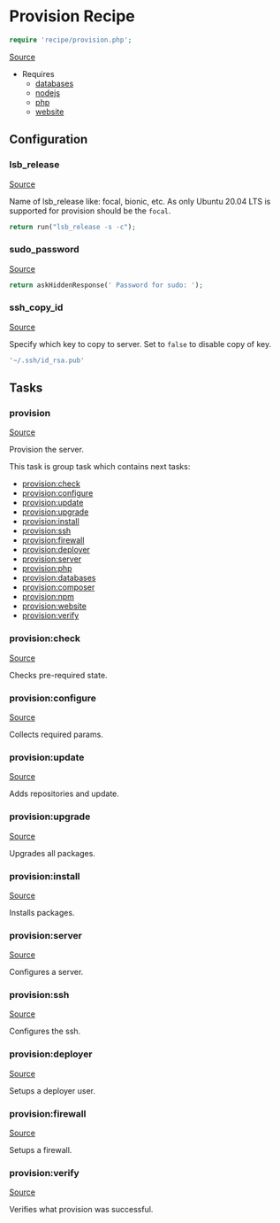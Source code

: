 <!-- DO NOT EDIT THIS FILE! -->
<!-- Instead edit recipe/provision.php -->
<!-- Then run bin/docgen -->

# Provision Recipe

```php
require 'recipe/provision.php';
```

[Source](/recipe/provision.php)

* Requires
  * [databases](/docs/recipe/provision/databases.md)
  * [nodejs](/docs/recipe/provision/nodejs.md)
  * [php](/docs/recipe/provision/php.md)
  * [website](/docs/recipe/provision/website.md)

## Configuration
### lsb_release
[Source](https://github.com/deployphp/deployer/blob/master/recipe/provision.php#L15)

Name of lsb_release like: focal, bionic, etc.
As only Ubuntu 20.04 LTS is supported for provision should be the `focal`.

```php title="Default value"
return run("lsb_release -s -c");
```


### sudo_password
[Source](https://github.com/deployphp/deployer/blob/master/recipe/provision.php#L216)



```php title="Default value"
return askHiddenResponse(' Password for sudo: ');
```


### ssh_copy_id
[Source](https://github.com/deployphp/deployer/blob/master/recipe/provision.php#L222)

Specify which key to copy to server.
Set to `false` to disable copy of key.

```php title="Default value"
'~/.ssh/id_rsa.pub'
```



## Tasks

### provision
[Source](https://github.com/deployphp/deployer/blob/master/recipe/provision.php#L20)

Provision the server.




This task is group task which contains next tasks:
* [provision:check](/docs/recipe/provision.md#provisioncheck)
* [provision:configure](/docs/recipe/provision.md#provisionconfigure)
* [provision:update](/docs/recipe/provision.md#provisionupdate)
* [provision:upgrade](/docs/recipe/provision.md#provisionupgrade)
* [provision:install](/docs/recipe/provision.md#provisioninstall)
* [provision:ssh](/docs/recipe/provision.md#provisionssh)
* [provision:firewall](/docs/recipe/provision.md#provisionfirewall)
* [provision:deployer](/docs/recipe/provision.md#provisiondeployer)
* [provision:server](/docs/recipe/provision.md#provisionserver)
* [provision:php](/docs/recipe/provision/php.md#provisionphp)
* [provision:databases](/docs/recipe/provision/databases.md#provisiondatabases)
* [provision:composer](/docs/recipe/provision/php.md#provisioncomposer)
* [provision:npm](/docs/recipe/provision/nodejs.md#provisionnpm)
* [provision:website](/docs/recipe/provision/website.md#provisionwebsite)
* [provision:verify](/docs/recipe/provision.md#provisionverify)


### provision:check
[Source](https://github.com/deployphp/deployer/blob/master/recipe/provision.php#L39)

Checks pre-required state.




### provision:configure
[Source](https://github.com/deployphp/deployer/blob/master/recipe/provision.php#L59)

Collects required params.




### provision:update
[Source](https://github.com/deployphp/deployer/blob/master/recipe/provision.php#L82)

Adds repositories and update.




### provision:upgrade
[Source](https://github.com/deployphp/deployer/blob/master/recipe/provision.php#L104)

Upgrades all packages.




### provision:install
[Source](https://github.com/deployphp/deployer/blob/master/recipe/provision.php#L111)

Installs packages.




### provision:server
[Source](https://github.com/deployphp/deployer/blob/master/recipe/provision.php#L145)

Configures a server.




### provision:ssh
[Source](https://github.com/deployphp/deployer/blob/master/recipe/provision.php#L206)

Configures the ssh.




### provision:deployer
[Source](https://github.com/deployphp/deployer/blob/master/recipe/provision.php#L225)

Setups a deployer user.




### provision:firewall
[Source](https://github.com/deployphp/deployer/blob/master/recipe/provision.php#L272)

Setups a firewall.




### provision:verify
[Source](https://github.com/deployphp/deployer/blob/master/recipe/provision.php#L280)

Verifies what provision was successful.




